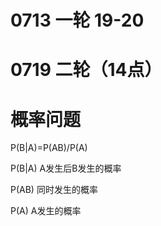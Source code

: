 # 0713 一轮 19-20

# 0719 二轮（14点）

# 概率问题
P(B|A)=P(AB)/P(A)

P(B|A) A发生后B发生的概率

P(AB) 同时发生的概率

P(A) A发生的概率